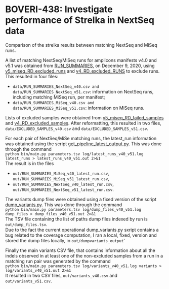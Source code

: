 # BOVERI-438: Investigate performance of Strelka in NextSeq data
Comparison of the strelka results between matching NextSeq and MiSeq runs.

A list of matching NextSeq/MiSeq runs for amplicons manifests v4.0 and v5.1 was obtained from <a href="https://docs.google.com/spreadsheets/d/1vIIKf5DTvHQy_mG7rCq0oCy-z82kj7bmv88wYcsWWCo/edit#gid=779463918">RUN_SUMMARIES</a>, on December 9, 2020, using <a href="https://github.com/contextual-genomics/Bioinformatics/blob/dev/Operations/data_to_exclude/development_runs/v5_miseq/dev_RD_excluded_runs.tsv">v5_miseq_RD_excluded_runs</a> and <a href="https://github.com/contextual-genomics/Bioinformatics/blob/dev/longitudinal_analysis/cohort_details/master_RD_excluded_RUNS.csv">v4_RD_excluded_RUNS</a> to exclude runs. This resulted in four files:
- ```data/RUN_SUMMARIES_NextSeq_v40.csv and data/RUN_SUMMARIES_NextSeq_v51.csv```: information on NextSeq runs, including matching MiSeq run, per manifest;
- ```data/RUN_SUMMARIES_MiSeq_v40.csv and data/RUN_SUMMARIES_MiSeq_v51.csv```: information on MiSeq runs.

Lists of excluded samples were obtained from <a href="https://github.com/contextual-genomics/Bioinformatics/blob/dev/Operations/data_to_exclude/development_runs/v5_miseq/dev_RD_failed_samples.tsv">v5_miseq_RD_failed_samples</a> and <a href="https://github.com/contextual-genomics/Bioinformatics/blob/dev/longitudinal_analysis/cohort_details/master_RD_excluded_samples.csv">v4_RD_excluded_samples</a>. After reformatting, this resulted in two files, ```data/EXCLUDED_SAMPLES_v40.csv``` and ```data/EXCLUDED_SAMPLES_v51.csv```.

For each pair of NextSeq/MiSe matching runs, the latest_run information was obtained using the script <a href="https://github.com/contextual-genomics/Bioinformatics/blob/master/Operations/get_pipeline_latest_output.py">get_pipeline_latest_output.py</a>. This was done through the command  
```python bin/main.py parameters.tsv log/latest_runs_v40_v51.log latest_runs > latest_runs_v40_v51.out 2>&1```  
The result is in the files
- ```out/RUN_SUMMARIES_MiSeq_v40_latest_run.csv```, ```out/RUN_SUMMARIES_MiSeq_v51_latest_run.csv```,
- ```out/RUN_SUMMARIES_NextSeq_v40_latest_run.csv```, ```out/RUN_SUMMARIES_NextSeq_v51_latest_run.csv```.

The variants dump files were obtained using a fixed version of the script <a href="https://github.com/contextual-genomics/biosys/blob/rd/rd_analysis/dump_variants.py">dump_variants.py</a>.  This was done through the command     
```python bin/main.py parameters.tsv log/dump_files_v40_v51.log dump_files > dump_files_v40_v51.out 2>&1```  
The TSV file containing the list of paths dump files indexed by run is ```out/dump_files.tsv```.  
Due to the fact the current operational dump_variants.py sxript contains a bug related to the coverage computation, I ran a local, fixed, version and stored the dump files locally, in ```out/dumpvariants_output```'

Finally the main variants CSV file, that contains information about all the indels observed in at least one of the non-excluded samples from a run in a matching run pair was generated by the command  
```python bin/main.py parameters.tsv log/variants_v40_v51.log variants > log/variants_v40_v51.out 2>&1```  
It resulted in two CSV files, ```out/variants_v40.csv``` and ```out/variants_v51.csv```.
